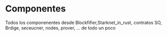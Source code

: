 # Componentes

Todos los componenentes desde Blockfifier,Starknet_in_rust, contratos SO, Brdige, seceucner, nodes, prover, ... de todo un poco